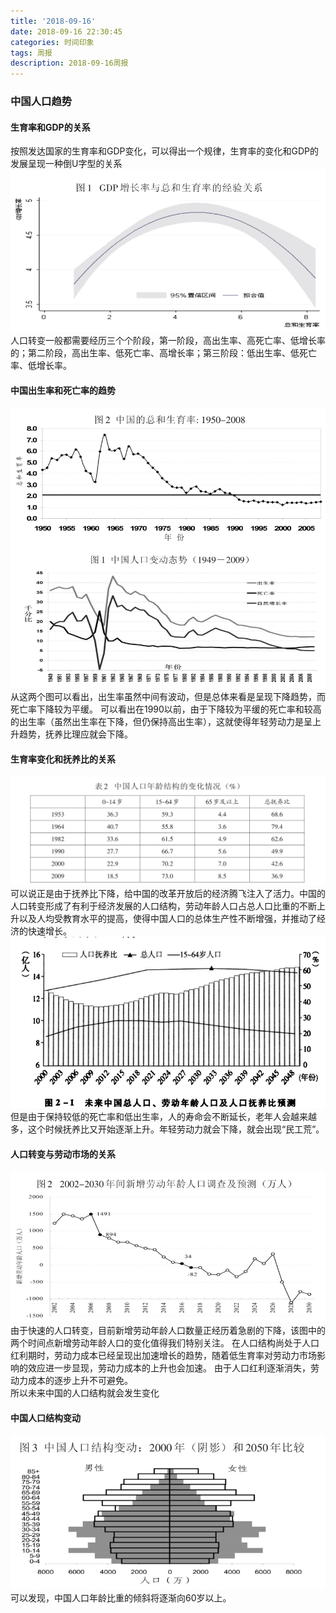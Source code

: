 ```yaml
---
title: '2018-09-16'
date: 2018-09-16 22:30:45
categories: 时间印象
tags: 周报
description: 2018-09-16周报
---
```

### 中国人口趋势
#### 生育率和GDP的关系
按照发达国家的生育率和GDP变化，可以得出一个规律，生育率的变化和GDP的发展呈现一种倒U字型的关系
![](2018-09-16/GDPAndPopulation.png)
人口转变一般都需要经历三个个阶段，第一阶段，高出生率、高死亡率、低增长率的；第二阶段，高出生率、低死亡率、高增长率；第三阶段：低出生率、低死亡率、低增长率。

#### 中国出生率和死亡率的趋势
![](2018-09-16/总和生育率的变化.png)
![](2018-09-16/生育率与死亡率.png)
从这两个图可以看出，出生率虽然中间有波动，但是总体来看是呈现下降趋势，而死亡率下降较为平缓。
可以看出在1990以前，由于下降较为平缓的死亡率和较高的出生率（虽然出生率在下降，但仍保持高出生率），这就使得年轻劳动力是呈上升趋势，抚养比理应就会下降。
#### 生育率变化和抚养比的关系  
![](2018-09-16/人口年龄结构变化.png)
可以说正是由于抚养比下降，给中国的改革开放后的经济腾飞注入了活力。中国的人口转变形成了有利于经济发展的人口结构，劳动年龄人口占总人口比重的不断上升以及人均受教育水平的提高，使得中国人口的总体生产性不断增强，并推动了经济的快速增长。  
![](2018-09-16/人口抚养比总人口.png)  
但是由于保持较低的死亡率和低出生率，人的寿命会不断延长，老年人会越来越多，这个时候抚养比又开始逐渐上升。年轻劳动力就会下降，就会出现“民工荒”。

#### 人口转变与劳动市场的关系
![](2018-09-16/生育率和劳动年龄.png)
由于快速的人口转变，目前新增劳动年龄人口数量正经历着急剧的下降，该图中的两个时间点新增劳动年龄人口的变化值得我们特别关注。
在人口结构尚处于人口红利期时，劳动力成本已经呈现出加速增长的趋势，随着低生育率对劳动力市场影响的效应进一步显现，劳动力成本的上升也会加速。
由于人口红利逐渐消失，劳动力成本的逐步上升不可避免。  
所以未来中国的人口结构就会发生变化

#### 中国人口结构变动
![](2018-09-16/2000versus2050.png)
可以发现，中国人口年龄比重的倾斜将逐渐向60岁以上。
